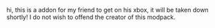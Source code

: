 hi, this is a addon for my friend to get on his xbox, it will be taken down shortly! I do not wish to offend the creator of this modpack.
